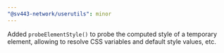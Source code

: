```yaml
---
"@sv443-network/userutils": minor
---
```


Added `probeElementStyle()` to probe the computed style of a temporary element, allowing to resolve CSS variables and default style values, etc.
